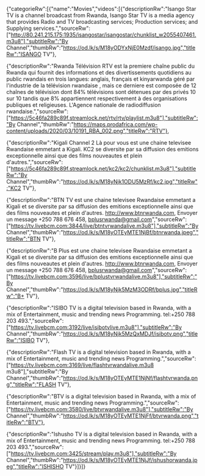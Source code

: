 {"categorieRw":[{"name":"Movies","videos":[{"descriptionRw":"Isango Star TV is a channel broadcast from Rwanda, Isango Star TV is a media agency that provides Radio and TV broadcasting services; Production services; and Supplying services.","sourceRw":["http://80.241.215.175:1935/isangostar/isangostar/chunklist_w2055407461.m3u8"],"subtitleRw":"By Channel","thumbRw":"https://od.lk/s/M18yODYxNjE0Mzdf/isango.jpg","titleRw":"ISANGO TV"},

{"descriptionRw":"Rwanda Télévision RTV est la premiere chaîne public du Rwanda qui fournit des informations et des divertissements quotidiens au public rwandais en trois langues: anglais, français et kinyarwanda géré par l'industrie de la télévision rwandaise , mais ce derniere est composée de 12 chaînes de télévision dont 84% télévisions sont détenues par des privés 10 sur 10 tandis que 8% appartiennent respectivement à des organisations publiques et religieuses. L'Agence nationale de radiodiffusion rwandaise.","sourceRw":["https://5c46fa289c89f.streamlock.net/rtv/rtv/playlist.m3u8"],"subtitleRw":"By Channel","thumbRw":"https://maps.prodafrica.com/wp-content/uploads/2020/03/10191_RBA_002.png","titleRw":"RTV"},

{"descriptionRw":"Kigali Channel 2 Là pour vous est une chaine televisee Rwandaise emmetant a Kigali. KC2 se diversite par sa diffusion des emitions exceptionnelle ainsi que des films nouveautes et plein d'autres.","sourceRw":["https://5c46fa289c89f.streamlock.net/kc2/kc2/chunklist.m3u8"],"subtitleRw":"By Channel","thumbRw":"https://od.lk/s/M18yNjk1ODU5MzRf/kc2.jpg","titleRw":"KC2 TV"},

{"descriptionRw":"BTN TV est une chaine televisee Rwandaise emmetant a Kigali et se diversite par sa diffusion des emitions exceptionnelle ainsi que des films nouveautes et plein d'autres. http://www.btnrwanda.com, Envoyer un message +250 788 676 458, bplusrwanda@gmail.com","sourceRw":["https://tv.livebcm.com:3844/live/btntvrwandalive.m3u8"],"subtitleRw":"By Channel","thumbRw":"https://od.lk/s/M18yOTEyMTE1NjBf/btnrwanda.jpeg","titleRw":"BTN TV"},

{"descriptionRw":"B Plus est une chaine televisee Rwandaise emmetant a Kigali et se diversite par sa diffusion des emitions exceptionnelle ainsi que des films nouveautes et plein d'autres. http://www.btnrwanda.com, Envoyer un message +250 788 676 458, bplusrwanda@gmail.com","sourceRw":["https://tv.livebcm.com:3596/live/bplustvrwandalive.m3u8"],"subtitleRw":"By Channel","thumbRw":"https://od.lk/s/M18yNjk5MzM3ODRf/bplus.jpg","titleRw":"B+ TV"},

{"descriptionRw":"ISIBO TV is a digital television based in Rwanda, with a mix of Entertainment, music and trending news Programming. tel:+250 788 203 493.","sourceRw":["https://tv.livebcm.com:3192/live/isibotvlive.m3u8"],"subtitleRw":"By Channel","thumbRw":"https://od.lk/s/M18yNjk5MzQxMDJf/isibotv.png","titleRw":"ISIBO TV"},

{"descriptionRw":"Flash TV is a digital television based in Rwanda, with a mix of Entertainment, music and trending news Programming.","sourceRw":["https://tv.livebcm.com:3169/live/flashtvrwandalive.m3u8
m3u8"],"subtitleRw":"By Channel","thumbRw":"https://od.lk/s/M18yOTEyMTE1NjNf/flashtvrwanda.png","titleRw":"FLASH TV"},

{"descriptionRw":"BTV is a digital television based in Rwanda, with a mix of Entertainment, music and trending news Programming.","sourceRw":["https://tv.livebcm.com:3580/live/btvrwandalive.m3u8"],"subtitleRw":"By Channel","thumbRw":"https://od.lk/s/M18yOTEyMTE1NjFf/btvrwanda.png","titleRw":"BTV"},

{"descriptionRw":"Ishusho TV is a digital television based in Rwanda, with a mix of Entertainment, music and trending news Programming. tel:+250 788 203 493.","sourceRw":["https://tv.livebcm.com:3425/stream/play.m3u8"],"subtitleRw":"By Channel","thumbRw":"https://od.lk/s/M18yOTEyMTE1NjJf/ishushorwanda.jpeg","titleRw":"ISHISHO TV"}]}]}
